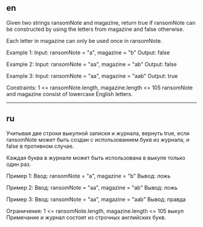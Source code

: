 ## en

Given two strings ransomNote and magazine, 
return true if ransomNote can be constructed by using the letters from magazine and false otherwise.

Each letter in magazine can only be used once in ransomNote.

Example 1:
Input: ransomNote = "a", magazine = "b"
Output: false

Example 2:
Input: ransomNote = "aa", magazine = "ab"
Output: false

Example 3:
Input: ransomNote = "aa", magazine = "aab"
Output: true

Constraints:
1 <= ransomNote.length, magazine.length <= 105
ransomNote and magazine consist of lowercase English letters.

---

## ru

Учитывая две строки выкупной записки и журнала,
вернуть true, если ransomNote может быть создан с использованием букв из журнала, и false в противном случае.

Каждая буква в журнале может быть использована в выкупе только один раз.

Пример 1:
Ввод: ransomNote = "a", magazine = "b"
Вывод: ложь

Пример 2:
Ввод: ransomNote = "aa", magazine = "ab"
Вывод: ложь

Пример 3:
Ввод: ransomNote = "aa", magazine = "aab"
Вывод: правда

Ограничения:
1 <= ransomNote.length, magazine.length <= 105
выкуп Примечание и журнал состоят из строчных английских букв.